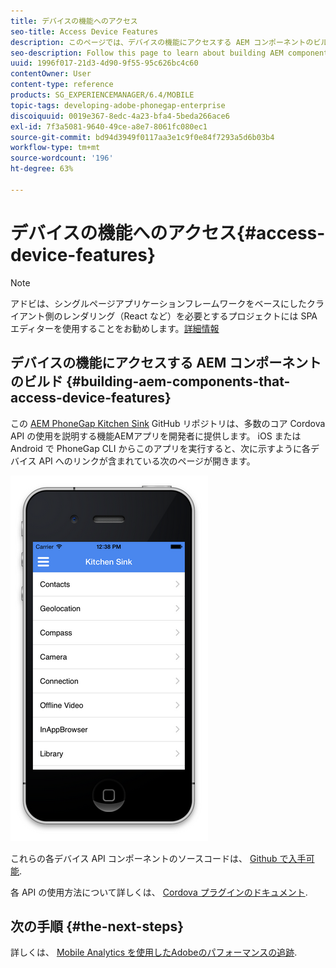 ```yaml
---
title: デバイスの機能へのアクセス
seo-title: Access Device Features
description: このページでは、デバイスの機能にアクセスする AEM コンポーネントのビルドについて説明します。AEM PhoneGap Kitchen Sink GitHub リポジトリは、多数のコア Cordova API の使用法を示す、機能 AEM アプリを開発者に提供します。
seo-description: Follow this page to learn about building AEM components that access device features. The AEM PhoneGap Kitchen Sink Github repository provides developers with a functional AEM app that illustrates the use of a number of core Cordova APIs.
uuid: 1996f017-21d3-4d90-9f55-95c626bc4c60
contentOwner: User
content-type: reference
products: SG_EXPERIENCEMANAGER/6.4/MOBILE
topic-tags: developing-adobe-phonegap-enterprise
discoiquuid: 0019e367-8edc-4a23-bfa4-5beda266ace6
exl-id: 7f3a5081-9640-49ce-a8e7-8061fc080ec1
source-git-commit: bd94d3949f0117aa3e1c9f0e84f7293a5d6b03b4
workflow-type: tm+mt
source-wordcount: '196'
ht-degree: 63%

---
```


# デバイスの機能へのアクセス{#access-device-features}

>[!NOTE]
>
>アドビは、シングルページアプリケーションフレームワークをベースにしたクライアント側のレンダリング（React など）を必要とするプロジェクトには SPA エディターを使用することをお勧めします。[詳細情報](/help/sites-developing/spa-overview.md)

## デバイスの機能にアクセスする AEM コンポーネントのビルド {#building-aem-components-that-access-device-features}

この [AEM PhoneGap Kitchen Sink](https://github.com/blefebvre/aem-phonegap-kitchen-sink) GitHub リポジトリは、多数のコア Cordova API の使用を説明する機能AEMアプリを開発者に提供します。 iOS または Android で PhoneGap CLI からこのアプリを実行すると、次に示すように各デバイス API へのリンクが含まれている次のページが開きます。

![chlimage_1-107](assets/chlimage_1-107.png)

これらの各デバイス API コンポーネントのソースコードは、 [Github で入手可能](https://github.com/blefebvre/aem-phonegap-kitchen-sink/tree/master/content/src/main/content/jcr_root/apps/brucelefebvre/kitchen-sink/components).

各 API の使用方法について詳しくは、 [Cordova プラグインのドキュメント](https://docs.phonegap.com/en/4.0.0/cordova_plugins_pluginapis.md.html).

## 次の手順 {#the-next-steps}

詳しくは、 [Mobile Analytics を使用したAdobeのパフォーマンスの追跡](/help/mobile/phonegap-intro-to-app-analytics.md).
